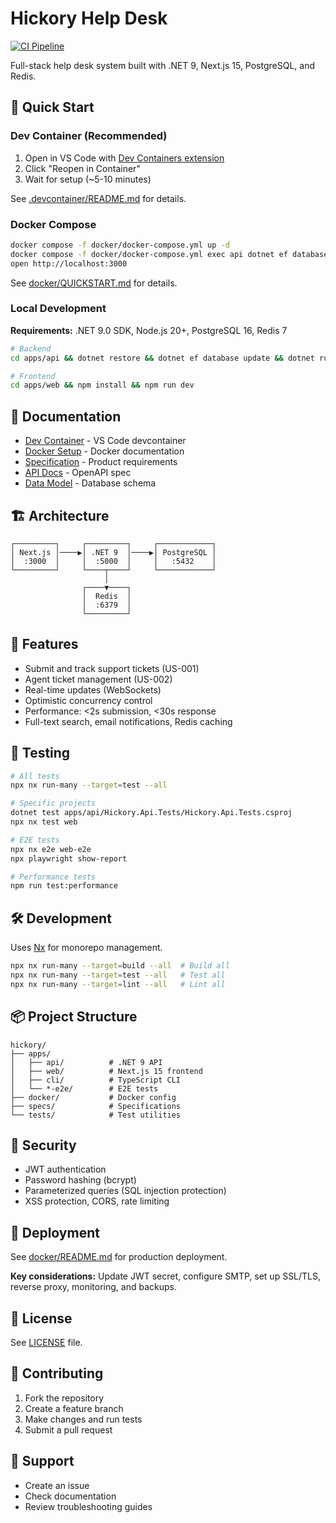# Hickory Help Desk

[![CI Pipeline](https://github.com/alexinslc/hickory/workflows/CI%20Pipeline/badge.svg)](https://github.com/alexinslc/hickory/actions/workflows/ci.yml)

Full-stack help desk system built with .NET 9, Next.js 15, PostgreSQL, and Redis.

## 🚀 Quick Start

### Dev Container (Recommended)
1. Open in VS Code with [Dev Containers extension](https://marketplace.visualstudio.com/items?itemName=ms-vscode-remote.remote-containers)
2. Click "Reopen in Container"
3. Wait for setup (~5-10 minutes)

See [.devcontainer/README.md](.devcontainer/README.md) for details.

### Docker Compose
```bash
docker compose -f docker/docker-compose.yml up -d
docker compose -f docker/docker-compose.yml exec api dotnet ef database update
open http://localhost:3000
```

See [docker/QUICKSTART.md](docker/QUICKSTART.md) for details.

### Local Development
**Requirements:** .NET 9.0 SDK, Node.js 20+, PostgreSQL 16, Redis 7

```bash
# Backend
cd apps/api && dotnet restore && dotnet ef database update && dotnet run

# Frontend
cd apps/web && npm install && npm run dev
```

## 📖 Documentation

- [Dev Container](.devcontainer/README.md) - VS Code devcontainer
- [Docker Setup](docker/README.md) - Docker documentation
- [Specification](specs/001-help-desk-core/spec.md) - Product requirements
- [API Docs](specs/001-help-desk-core/contracts/openapi.yaml) - OpenAPI spec
- [Data Model](specs/001-help-desk-core/data-model.md) - Database schema

## 🏗️ Architecture

```
┌─────────┐     ┌─────────┐     ┌────────────┐
│ Next.js │────▶│ .NET 9  │────▶│ PostgreSQL │
│  :3000  │     │  :5000  │     │   :5432    │
└─────────┘     └────┬────┘     └────────────┘
                     │
                ┌────▼────┐
                │  Redis  │
                │  :6379  │
                └─────────┘
```

## 🎯 Features

- Submit and track support tickets (US-001)
- Agent ticket management (US-002)
- Real-time updates (WebSockets)
- Optimistic concurrency control
- Performance: <2s submission, <30s response
- Full-text search, email notifications, Redis caching

## 🧪 Testing

```bash
# All tests
npx nx run-many --target=test --all

# Specific projects
dotnet test apps/api/Hickory.Api.Tests/Hickory.Api.Tests.csproj
npx nx test web

# E2E tests
npx nx e2e web-e2e
npx playwright show-report

# Performance tests
npm run test:performance
```

## 🛠️ Development

Uses [Nx](https://nx.dev) for monorepo management.

```bash
npx nx run-many --target=build --all  # Build all
npx nx run-many --target=test --all   # Test all
npx nx run-many --target=lint --all   # Lint all
```

## 📦 Project Structure

```
hickory/
├── apps/
│   ├── api/          # .NET 9 API
│   ├── web/          # Next.js 15 frontend
│   ├── cli/          # TypeScript CLI
│   └── *-e2e/        # E2E tests
├── docker/           # Docker config
├── specs/            # Specifications
└── tests/            # Test utilities
```

## 🔐 Security

- JWT authentication
- Password hashing (bcrypt)
- Parameterized queries (SQL injection protection)
- XSS protection, CORS, rate limiting

## 🚢 Deployment

See [docker/README.md](docker/README.md) for production deployment.

**Key considerations:** Update JWT secret, configure SMTP, set up SSL/TLS, reverse proxy, monitoring, and backups.

## 📝 License

See [LICENSE](LICENSE) file.

## 🤝 Contributing

1. Fork the repository
2. Create a feature branch
3. Make changes and run tests
4. Submit a pull request

## 📧 Support

- Create an issue
- Check documentation
- Review troubleshooting guides